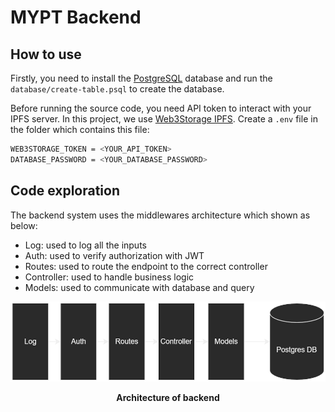 # MYPT Backend

## How to use

Firstly, you need to install the [PostgreSQL](https://www.postgresql.org/) database and run the `database/create-table.psql` to create the database.

Before running the source code, you need API token to interact with your IPFS server. In this project, we use [Web3Storage IPFS](https://web3.storage/). Create a `.env` file in the folder which contains this file:

```bash
WEB3STORAGE_TOKEN = <YOUR_API_TOKEN>
DATABASE_PASSWORD = <YOUR_DATABASE_PASSWORD>
```

## Code exploration

The backend system uses the middlewares architecture which shown as below:

- Log: used to log all the inputs
- Auth: used to verify authorization with JWT
- Routes: used to route the endpoint to the correct controller
- Controller: used to handle business logic
- Models: used to communicate with database and query

<p align="center">
  <img width="600" height="128" src="res/backend.png">
</p>

<p align="center">
    <b>Architecture of backend</b>
</p>
